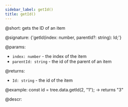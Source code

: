 ```yaml
---
sidebar_label: getId()
title: getId()
---          
```


@short: gets the ID of an item

@signature: {'getId(index: number, parentId?: string): Id;'}

@params:
- `index: number` - the index of the item
- `parentId: string` - the id of the parent of an item

@returns:
- `Id: string` - the id of the item

@example:
const id = tree.data.getId(2, "1"); -> returns "3"

@descr:
